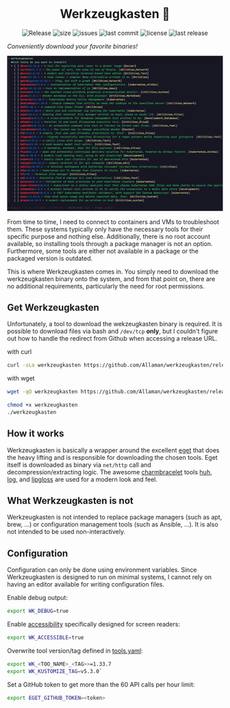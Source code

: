 <h1 align="center">Werkzeugkasten 🧰</h1>

<div align="center">
  <p>
    <img src="https://github.com/Allaman/werkzeugkasten/actions/workflows/release.yaml/badge.svg" alt="Release"/>
    <img src="https://img.shields.io/github/repo-size/Allaman/werkzeugkasten" alt="size"/>
    <img src="https://img.shields.io/github/issues/Allaman/werkzeugkasten" alt="issues"/>
    <img src="https://img.shields.io/github/last-commit/Allaman/werkzeugkasten" alt="last commit"/>
    <img src="https://img.shields.io/github/license/Allaman/werkzeugkasten" alt="license"/>
    <img src="https://img.shields.io/github/v/release/Allaman/werkzeugkasten?sort=semver" alt="last release"/>
  </p>
</div>

_Conveniently download your favorite binaries!_

![](./screenshot.png)

From time to time, I need to connect to containers and VMs to troubleshoot them. These systems typically only have the necessary tools for their specific purpose and nothing else. Additionally, there is no root account available, so installing tools through a package manager is not an option. Furthermore, some tools are either not available in a package or the packaged version is outdated.

This is where Werkzeugkasten comes in. You simply need to download the werkzeugkasten binary onto the system, and from that point on, there are no additional requirements, particularly the need for root permissions.

## Get Werkzeugkasten

Unfortunately, a tool to download the wekzeugkasten binary is required. It is possible to download files via bash and `/dev/tcp` **only**, but I couldn't figure out how to handle the redirect from Github when accessing a release URL.

with curl

```sh
curl -sLo werkzeugkasten https://github.com/Allaman/werkzeugkasten/releases/download/0.9.0/werkzeugkasten_0.9.0_$(uname -s)_$(uname -m)
```

with wget

```sh
wget -qO werkzeugkasten https://github.com/Allaman/werkzeugkasten/releases/download/0.9.0/werkzeugkasten_0.9.0_$(uname -s)_$(uname -m)
```

```sh
chmod +x werkzeugkasten
./werkzeugkasten
```

## How it works

Werkzeugkasten is basically a wrapper around the excellent [eget](https://github.com/zyedidia/eget) that does the heavy lifting and is responsible for downloading the chosen tools. Eget itself is downloaded as binary via `net/http` call and decompression/extracting logic. The awesome [charmbracelet](https://github.com/charmbracelet) tools [huh](https://github.com/charmbracelet/huh), [log](https://github.com/charmbracelet/log), and [lipgloss](https://github.com/charmbracelet/lipgloss) are used for a modern look and feel.

## What Werkzeugkasten is not

Werkzeugkasten is not intended to replace package managers (such as apt, brew, ...) or configuration management tools (such as Ansible, ...). It is also not intended to be used non-interactively.

## Configuration

Configuration can only be done using environment variables. Since Werkzeugkasten is designed to run on minimal systems, I cannot rely on having an editor available for writing configuration files.

Enable debug output:

```sh
export WK_DEBUG=true
```

Enable [accessibility](https://github.com/charmbracelet/huh?tab=readme-ov-file#accessibility) specifically designed for screen readers:

```sh
export WK_ACCESSIBLE=true
```

Overwrite tool version/tag defined in [tools.yaml](https://github.com/Allaman/werkzeugkasten/blob/main/tools.yaml):

```sh
export WK_<TOO_NAME>_<TAG>>=1.33.7
export WK_KUSTOMIZE_TAG=v5.3.0`
```

Set a GitHub token to get more than the 60 API calls per hour limit:

```sh
export EGET_GITHUB_TOKEN=<token>
```
